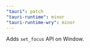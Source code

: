 ```yaml
---
"tauri": patch
"tauri-runtime": minor
"tauri-runtime-wry": minor
---
```


Adds `set_focus` API on Window.
